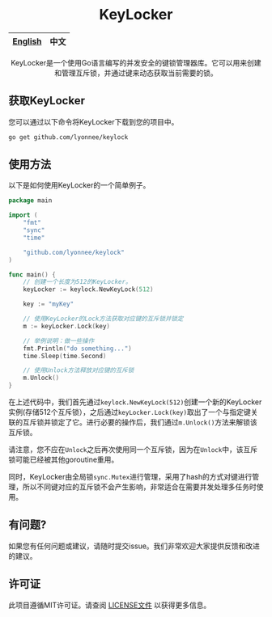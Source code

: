 <div align="center">
</br>

# KeyLocker

| [English](README.md) | 中文 |
| --- | --- |

KeyLocker是一个使用Go语言编写的并发安全的键锁管理器库。它可以用来创建和管理互斥锁，并通过键来动态获取当前需要的锁。

</div>

## 获取KeyLocker

您可以通过以下命令将KeyLocker下载到您的项目中。

```bash
go get github.com/lyonnee/keylock
```

## 使用方法

以下是如何使用KeyLocker的一个简单例子。

```go
package main

import (
	"fmt"
	"sync"
	"time"

	"github.com/lyonnee/keylock"
)

func main() {
    // 创建一个长度为512的KeyLocker。
	keyLocker := keylock.NewKeyLock(512)

    key := "myKey"

    // 使用KeyLocker的Lock方法获取对应键的互斥锁并锁定
	m := keyLocker.Lock(key)

    // 举例说明：做一些操作
    fmt.Println("do something...")
    time.Sleep(time.Second)

    // 使用Unlock方法释放对应键的互斥锁
	m.Unlock()
}
```

在上述代码中，我们首先通过`keylock.NewKeyLock(512)`创建一个新的KeyLocker实例(存储512个互斥锁），之后通过`keyLocker.Lock(key)`取出了一个与指定键关联的互斥锁并锁定了它。进行必要的操作后，我们通过`m.Unlock()`方法来解锁该互斥锁。

请注意，您不应在`Unlock`之后再次使用同一个互斥锁，因为在`Unlock`中，该互斥锁可能已经被其他goroutine重用。

同时，KeyLocker由全局锁`sync.Mutex`进行管理，采用了hash的方式对键进行管理，所以不同键对应的互斥锁不会产生影响，非常适合在需要并发处理多任务时使用。

## 有问题?

如果您有任何问题或建议，请随时提交issue。我们非常欢迎大家提供反馈和改进的建议。

## 许可证

此项目遵循MIT许可证。请查阅 [LICENSE文件](./LICENSE) 以获得更多信息。